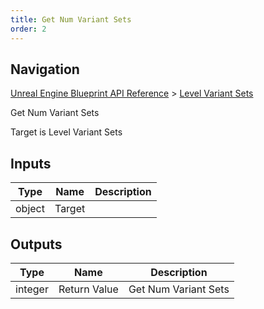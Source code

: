 ```yaml
---
title: Get Num Variant Sets
order: 2
---
```

## Navigation

[Unreal Engine Blueprint API Reference](https://dev.epicgames.com/documentation/en-us/unreal-engine/BlueprintAPI) > [Level Variant Sets](https://dev.epicgames.com/documentation/en-us/unreal-engine/BlueprintAPI/LevelVariantSets)

Get Num Variant Sets

Target is Level Variant Sets

## Inputs

| Type | Name | Description |
| --- | --- | --- |
| object | Target |  |

## Outputs

| Type | Name | Description |
| --- | --- | --- |
| integer | Return Value | Get Num Variant Sets |

